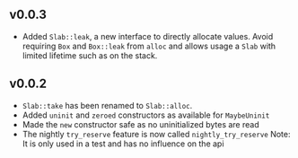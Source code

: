 ## v0.0.3

- Added `Slab::leak`, a new interface to directly allocate values. Avoid
  requiring `Box` and `Box::leak` from `alloc` and allows usage a `Slab` with
  limited lifetime such as on the stack.

## v0.0.2

- `Slab::take` has been renamed to `Slab::alloc`.
- Added `uninit` and `zeroed` constructors as available for `MaybeUninit`
- Made the `new` constructor safe as no uninitialized bytes are read
- The nightly `try_reserve` feature is now called `nightly_try_reserve`
  Note: It is only used in a test and has no influence on the api
